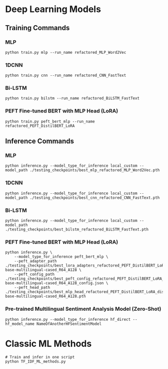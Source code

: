 # Deep Learning Models

## Training Commands

### MLP
```
python train.py mlp --run_name refactored_MLP_Word2Vec
```

### 1DCNN

```
python train.py cnn --run_name refactored_CNN_FastText
```

### Bi-LSTM
```
python train.py bilstm --run_name refactored_BiLSTM_FastText
```

### PEFT Fine-tuned BERT with MLP Head (LoRA)
```
python train.py peft_bert_mlp --run_name refactored_PEFT_DistilBERT_LoRA
```

## Inference Commands

### MLP
```
python inference.py --model_type_for_inference local_custom --model_path ./testing_checkpoints/best_mlp_refactored_MLP_Word2Vec.pth
```

### 1DCNN

```
python inference.py --model_type_for_inference local_custom --model_path ./testing_checkpoints/best_cnn_refactored_CNN_FastText.pth
```

### Bi-LSTM
```
python inference.py --model_type_for_inference local_custom --model_path ./testing_checkpoints/best_bilstm_refactored_BiLSTM_FastText.pth
```

### PEFT Fine-tuned BERT with MLP Head (LoRA)
```
python inference.py \
    --model_type_for_inference peft_bert_mlp \
    --peft_adapter_path ./testing_checkpoints/best_lora_adapters_refactored_PEFT_DistilBERT_LoRA_distilbert-base-multilingual-cased_R64_A128 \
    --peft_config_path ./testing_checkpoints/best_peft_config_refactored_PEFT_DistilBERT_LoRA_distilbert-base-multilingual-cased_R64_A128_config.json \
    --peft_head_path ./testing_checkpoints/best_mlp_head_refactored_PEFT_DistilBERT_LoRA_distilbert-base-multilingual-cased_R64_A128.pth
```

### Pre-trained Multilingual Sentiment Analysis Model (Zero-Shot)
```
python inference.py --model_type_for_inference hf_direct --hf_model_name NameOfAnotherHFSentimentModel
```

# Classic ML Methods
```
# Train and infer in one script
python TF_IDF_ML_methods.py
```